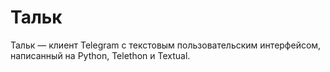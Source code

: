 # Тальк

Тальк — клиент Telegram с текстовым пользовательским интерфейсом, написанный на Python, Telethon и Textual.
